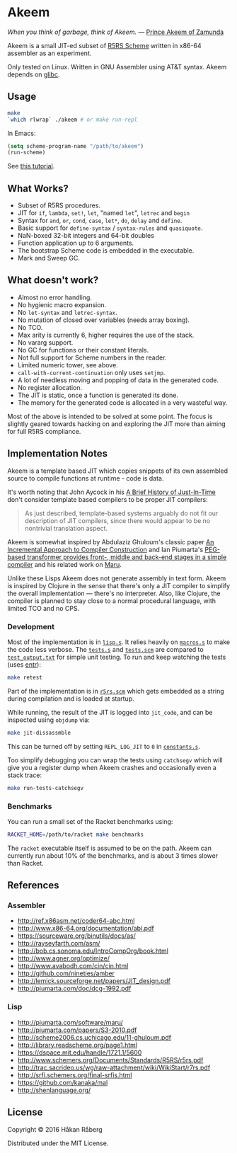 # Akeem

*When you think of garbage, think of Akeem.*
— [Prince Akeem of Zamunda](http://www.imdb.com/title/tt0094898/)

Akeem is a small JIT-ed subset of
[R5RS Scheme](http://www.schemers.org/Documents/Standards/R5RS/)
written in x86-64 assembler as an experiment.

Only tested on Linux. Written in GNU Assembler using AT&T
syntax. Akeem depends on
[glibc](https://www.gnu.org/software/libc/manual/html_mono/libc.html).


## Usage

``` bash
make
`which rlwrap` ./akeem # or make run-repl
```

In Emacs:

``` el
(setq scheme-program-name "/path/to/akeem")
(run-scheme)
```
See [this tutorial](http://community.schemewiki.org/?emacs-tutorial).


## What Works?

* Subset of R5RS procedures.
* JIT for `if`, `lambda`, `set!`, `let`,
  "named `let`", `letrec` and `begin`
* Syntax for `and`, `or`, `cond`, `case`, `let*`, `do`, `delay` and `define`.
* Basic support for `define-syntax` / `syntax-rules` and `quasiquote`.
* NaN-boxed 32-bit integers and 64-bit doubles
* Function application up to 6 arguments.
* The bootstrap Scheme code is embedded in the executable.
* Mark and Sweep GC.


## What doesn't work?

* Almost no error handling.
* No hygienic macro expansion.
* No `let-syntax` and `letrec-syntax`.
* No mutation of closed over variables (needs array boxing).
* No TCO.
* Max arity is currently 6, higher requires the use of the stack.
* No vararg support.
* No GC for functions or their constant literals.
* Not full support for Scheme numbers in the reader.
* Limited numeric tower, see above.
* `call-with-current-continuation` only uses `setjmp`.
* A lot of needless moving and popping of data in the generated code.
* No register allocation.
* The JIT is static, once a function is generated its done.
* The memory for the generated code is allocated in a very wasteful
  way.

Most of the above is intended to be solved at some point. The focus is
slightly geared towards hacking on and exploring the JIT more than
aiming for full R5RS compliance.


## Implementation Notes

Akeem is a template based JIT which copies snippets of its own
assembled source to compile functions at runtime - code is data.

It's worth noting that John Aycock in his
[A Brief History of Just-In-Time](http://citeseerx.ist.psu.edu/viewdoc/download?doi=10.1.1.97.3985&rep=rep1&type=pdf)
don't consider template based compilers to be proper JIT compilers:

> As just described, template-based systems arguably do not fit our
> description of JIT compilers, since there would appear to be no
> nontrivial translation aspect.

Akeem is somewhat inspired by Abdulaziz Ghuloum's classic paper
[An Incremental Approach to Compiler Construction](http://scheme2006.cs.uchicago.edu/11-ghuloum.pdf)
and Ian Piumarta's
[PEG-based transformer provides front-, middle and back-end stages in a simple compiler](http://www.vpri.org/pdf/tr2010003_PEG.pdf)
and his related work on [Maru](http://piumarta.com/software/maru/).

Unlike these Lisps Akeem does not generate assembly in text
form. Akeem is inspired by Clojure in the sense that there's only a
JIT compiler to simplify the overall implementation — there's no
interpreter. Also, like Clojure, the compiler is planned to stay close
to a normal procedural language, with limited TCO and no CPS.

### Development

Most of the implementation is in
[`lisp.s`](https://github.com/hraberg/akeem/blob/master/lisp.s). It
relies heavily on
[`macros.s`](https://github.com/hraberg/akeem/blob/master/macros.s) to
make the code less verbose. The
[`tests.s`](https://github.com/hraberg/akeem/blob/master/tests.s) and
[`tests.scm`](https://github.com/hraberg/akeem/blob/master/tests.scm)
are compared to
[`test_output.txt`](https://github.com/hraberg/akeem/blob/master/test_output.txt)
for simple unit testing. To run and keep watching the tests (uses
[entr](http://entrproject.org/)):

``` bash
make retest
```

Part of the implementation is in
[`r5rs.scm`](https://github.com/hraberg/akeem/blob/master/r5rs.scm)
which gets embedded as a string during compilation and is loaded at
startup.

While running, the result of the JIT is logged into `jit_code`, and
can be inspected using `objdump` via:

``` bash
make jit-dissassmble
```
This can be turned off by setting `REPL_LOG_JIT` to `0` in
[`constants.s`](https://github.com/hraberg/akeem/blob/master/constants.s).

Too simplify debugging you can wrap the tests using `catchsegv` which
will give you a register dump when Akeem crashes and occasionally even
a stack trace:

``` bash
make run-tests-catchsegv
```

### Benchmarks

You can run a small set of the Racket benchmarks using:

``` bash
RACKET_HOME=/path/to/racket make benchmarks
```
The `racket` executable itself is assumed to be on the path. Akeem can
currently run about 10% of the benchmarks, and is about 3 times slower
than Racket.


## References

### Assembler

* http://ref.x86asm.net/coder64-abc.html
* http://www.x86-64.org/documentation/abi.pdf
* https://sourceware.org/binutils/docs/as/
* http://rayseyfarth.com/asm/
* http://bob.cs.sonoma.edu/IntroCompOrg/book.html
* http://www.agner.org/optimize/
* http://www.avabodh.com/cin/cin.html
* http://github.com/nineties/amber
* http://lemick.sourceforge.net/papers/JIT_design.pdf
* http://piumarta.com/doc/dcg-1992.pdf

### Lisp

* http://piumarta.com/software/maru/
* http://piumarta.com/papers/S3-2010.pdf
* http://scheme2006.cs.uchicago.edu/11-ghuloum.pdf
* http://library.readscheme.org/page1.html
* https://dspace.mit.edu/handle/1721.1/5600
* http://www.schemers.org/Documents/Standards/R5RS/r5rs.pdf
* http://trac.sacrideo.us/wg/raw-attachment/wiki/WikiStart/r7rs.pdf
* http://srfi.schemers.org/final-srfis.html
* https://github.com/kanaka/mal
* http://shenlanguage.org/


## License

Copyright © 2016 Håkan Råberg

Distributed under the MIT License.
